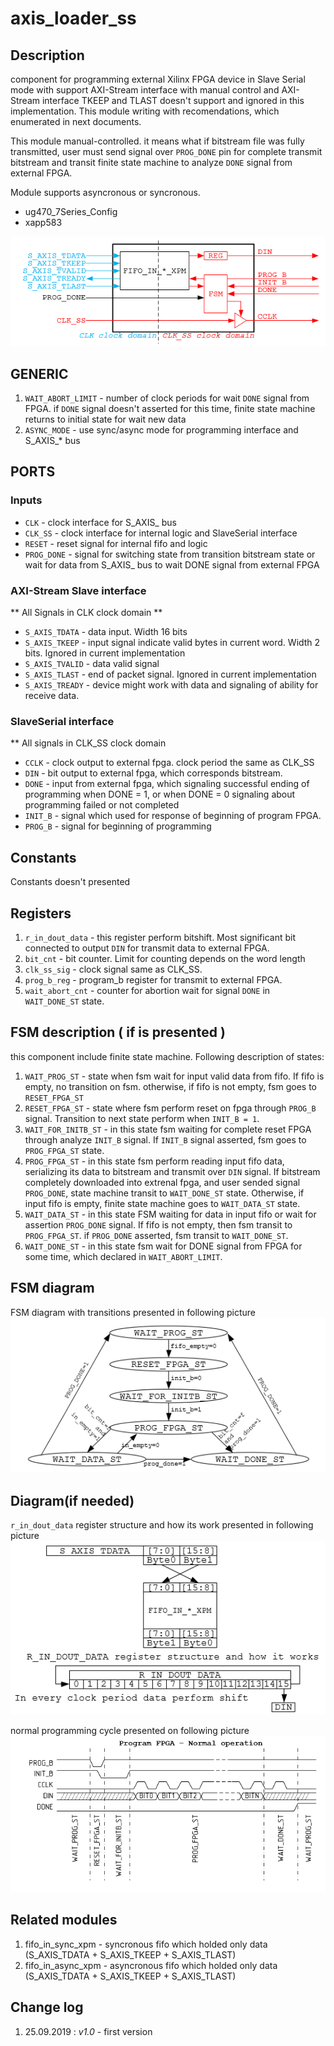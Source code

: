 # axis_loader_ss

## Description

component for programming external Xilinx FPGA device in Slave Serial mode with support AXI-Stream interface with manual control and AXI-Stream interface
TKEEP and TLAST doesn't support and ignored in this implementation. This module writing with recomendations, which enumerated in next documents. 

This module manual-controlled. it means what if bitstream file was fully transmitted, user must send signal over `PROG_DONE` pin for complete transmit bitstream and transit finite state machine to analyze `DONE` signal from external FPGA. 

Module supports asyncronous or syncronous.

* ug470_7Series_Config
* xapp583

![module_name][logo0]

## GENERIC

1) `WAIT_ABORT_LIMIT` - number of clock periods for wait `DONE` signal from FPGA. if `DONE` signal doesn't asserted for this time, finite state machine returns to initial state for wait new data 
2) `ASYNC_MODE` - use sync/async mode for programming interface and S_AXIS_* bus


## PORTS 

### Inputs
* `CLK` - clock interface for S_AXIS_ bus
* `CLK_SS` - clock interface for internal logic and SlaveSerial interface 
* `RESET` - reset signal for internal fifo and logic
* `PROG_DONE` - signal for switching state from transition bitstream state or wait for data from S_AXIS_ bus to wait DONE signal from external FPGA 


### AXI-Stream Slave interface 
** All Signals in CLK clock domain ** 
* `S_AXIS_TDATA` - data input. Width 16 bits 
* `S_AXIS_TKEEP` - input signal indicate valid bytes in current word. Width 2 bits. Ignored in current implementation
* `S_AXIS_TVALID` - data valid signal
* `S_AXIS_TLAST` - end of packet signal. Ignored in current implementation
* `S_AXIS_TREADY` - device might work with data and signaling of ability for receive data.


### SlaveSerial interface
** All signals in CLK_SS clock domain
* `CCLK` - clock output to external fpga. clock period the same as CLK_SS
* `DIN` - bit output to external fpga, which corresponds bitstream. 
* `DONE` - input from external fpga, which signaling successful ending of programming when DONE = 1, or when DONE = 0 signaling about programming failed or not completed
* `INIT_B` - signal which used for response of beginning of program FPGA.
* `PROG_B` - signal for beginning of programming

## Constants 
Constants doesn't presented


## Registers
1. `r_in_dout_data` - this register perform bitshift. Most significant bit connected to output `DIN` for transmit data to external FPGA. 
2. `bit_cnt` - bit counter. Limit for counting depends on the word length
3. `clk_ss_sig` - clock signal same as CLK_SS. 
4. `prog_b_reg` - program_b register for transmit to external FPGA. 
5. `wait_abort_cnt` - counter for abortion wait for signal `DONE` in `WAIT_DONE_ST` state. 


## FSM description ( if is presented )
this component include finite state machine. Following description of states:
1. `WAIT_PROG_ST` - state when fsm wait for input valid data from fifo. If fifo is empty, no transition on fsm. otherwise, if fifo is not empty, fsm goes to `RESET_FPGA_ST`
2. `RESET_FPGA_ST` - state where fsm perform reset on fpga through `PROG_B` signal. Transition to next state perform when `INIT_B = 1`.
3. `WAIT_FOR_INITB_ST` - in this state fsm waiting for complete reset FPGA through analyze `INIT_B` signal. If `INIT_B` signal asserted, fsm goes to `PROG_FPGA_ST` state.
4. `PROG_FPGA_ST` - in this state fsm perform reading input fifo data, serializing its data to bitstream and transmit over `DIN` signal. If bitstream completely downloaded into extrenal fpga, and user sended signal `PROG_DONE`, state machine transit to `WAIT_DONE_ST` state. Otherwise, if input fifo is empty, finite state machine goes to `WAIT_DATA_ST` state. 
5. `WAIT_DATA_ST` - in this state FSM waiting for data in input fifo or wait for assertion `PROG_DONE` signal. If fifo is not empty, then fsm transit to `PROG_FPGA_ST`. if `PROG_DONE` asserted, fsm transit to `WAIT_DONE_ST`. 
6. `WAIT_DONE_ST` - in this state fsm wait for DONE signal from FPGA for some time, which declared in `WAIT_ABORT_LIMIT`.

## FSM diagram
FSM diagram with transitions presented in following picture
![fsm][logo1]


## Diagram(if needed)

`r_in_dout_data` register structure and how its work presented in following picture 
![shifter][logo2]

normal programming cycle presented on following picture
![norm][logo3]


## Related modules
1. fifo_in_sync_xpm - syncronous fifo which holded only data (S_AXIS_TDATA + S_AXIS_TKEEP + S_AXIS_TLAST)
2. fifo_in_async_xpm - asyncronous fifo which holded only data (S_AXIS_TDATA + S_AXIS_TKEEP + S_AXIS_TLAST)


## Change log
1. 25.09.2019 : *v1.0* - first version


[logo0]: https://github.com/MasterPlayer/xilinx-vhdl/blob/master/axis_infrastructure/axis_loader_ss/axis_loader_ss_struct.png
[logo1]: https://github.com/MasterPlayer/xilinx-vhdl/blob/master/axis_infrastructure/axis_loader_ss/axis_loader_ss_fsm.png
[logo2]: https://github.com/MasterPlayer/xilinx-vhdl/blob/master/axis_infrastructure/axis_loader_ss/axis_loader_ss_rsh.png
[logo3]: https://github.com/MasterPlayer/xilinx-vhdl/blob/master/axis_infrastructure/axis_loader_ss/axis_loader_ss_normal.png
